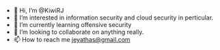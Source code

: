 - 👋 Hi, I’m @KiwiRJ
- 👀 I’m interested in information security and cloud security in perticular. 
- 🌱 I’m currently learning offensive security
- 💞️ I’m looking to collaborate on anything really.
- 📫 How to reach me jeyathas@gmail.com

<!---
KiwiRJ/KiwiRJ is a ✨ special ✨ repository because its `README.md` (this file) appears on your GitHub profile.
You can click the Preview link to take a look at your changes.
--->
